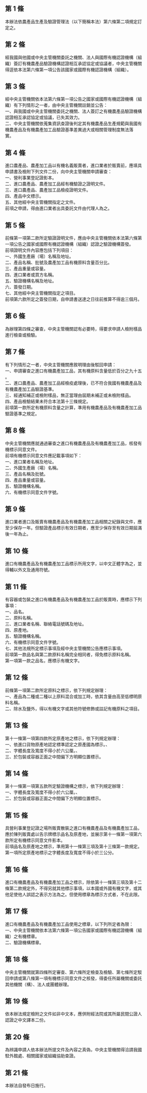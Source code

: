第 1 條
-------
本辦法依農產品生產及驗證管理法（以下簡稱本法）第六條第二項規定訂  
定之。

第 2 條
-------
經我國與他國或中央主管機關委託之機關、法人與國際有機認證機構（組  
織）簽訂有機農產品驗證機構認證相互承認協定或協議者，中央主管機關  
得逕依本法第六條第一項公告該國家或國際有機認證機構（組織）。

第 3 條
-------
經中央主管機關依本法第六條第一項公告之國家或國際有機認證機構（組  
織）有下列情形之一者，由中央主管機關註銷並公告：  
一、與我國或中央主管機關委託之機關、法人簽訂之有機農產品驗證機構  
    認證相互承認協定或協議，已失其效力。  
二、中央主管機關依蒐集資訊查證後判定其有機農產品生產規範與我國有  
    機農產品及有機農產加工品驗證基準差異過大或相關管理制度無法落  
    實。

第 4 條
-------
進口農產品、農產加工品以有機名義販賣者，進口業者於販賣前，應填具  
申請書及檢附下列文件二份，向中央主管機關申請審查：  
一、營利事業登記證影本。  
二、進口農產品、農產加工品經有機驗證之證明文件。  
三、進口農產品、農產加工品檢疫證明文件。  
四、產品中文標示。  
五、其他經中央主管機關指定之文件。  
前項之申請，得由進口業者出具委託文件由代理人為之。

第 5 條
-------
前條第一項第二款所定驗證證明文件，應由中央主管機關依本法第六條第  
一項公告之國家或國際有機認證機構（組織）認證之驗證機構簽發。  
前項證明文件內容應包括下列項目：  
一、外國生產廠（場）名稱及地址。  
二、產品名稱、批號及農產加工品有機原料含量百分比。  
三、產品重量或容量。  
四、進口業者或買方名稱。  
五、驗證機構名稱及地址。  
六、簽發日期。  
七、其他經中央主管機關指定之項目。  
前項第六款所定之簽發日期，自申請書送達之日往前推算不得逾三個月。

第 6 條
-------
為辦理第四條之審查，中央主管機關認有必要時，得要求申請人檢附樣品  
進行檢查或檢驗。

第 7 條
-------
有下列情形之一者，中央主管機關應敘明理由後駁回申請：  
一、申請審查之進口有機農產加工品，其有機原料含量低於百分之九十五  
    。  
二、進口農產品、農產加工品經檢疫處理後，已不符合我國有機農產品及  
    有機農產加工品驗證基準。  
三、經通知補正或檢附樣品，無正當理由屆期未補正或未檢附樣品。  
四、產品檢驗結果未符合本法第十三條規定。  
前項第一款所定有機原料含量之計算，準用有機農產品及有機農產加工品  
驗證基準之規定。

第 8 條
-------
中央主管機關應就通過審查之進口有機農產品及有機農產加工品，核發有  
機標示同意文件。  
前項有機標示同意文件應記載事項如下：  
一、進口業者名稱及地址。  
二、外國生產廠（場）名稱。  
三、產品名稱及批號。  
四、產品重量或容量。  
五、驗證機構名稱。  
六、有機標示同意文件字號。

第 9 條
-------
進口業者進口及販賣有機農產品及有機農產加工品相關之紀錄與文件，應  
至少保存一年。但驗證產品標示有效日期者，應至少保存至有效日期屆滿  
後一年為止。

第 10 條
--------
進口有機農產品及有機農產加工品標示所用文字，以中文正體字為之，並  
得輔以外文及通用符號。

第 11 條
--------
有容器或包裝之進口有機農產品及有機農產加工品於販賣時，應標示下列  
事項：  
一、品名。  
二、原料名稱。  
三、進口業者名稱、聯絡電話號碼及地址。  
四、原產地。  
五、驗證機構名稱。  
六、有機標示同意文件字號。  
七、其他法規所定標示事項及經中央主管機關公告應標示事項。  
前項第一款品名與第二款原料名稱完全相同者，得免標示原料名稱。  
第一項第一款之品名，應標示有機文字。

第 12 條
--------
前條第一項第二款所定原料之標示，依下列規定辦理：  
一、產品為二種或二種以上原料混合或加工時，依其含量由高至低標明原  
    料名稱。  
二、除水及鹽外，得以有機文字或其他符號修飾或註記有機原料之項目。

第 13 條
--------
第十一條第一項第四款所定原產地之標示，依下列規定辦理：  
一、依進口貨物原產地認定標準認定之原產國為標示。、      
二、字體長度及寬度不得小於六公厘。、                    
三、於包裝或容器正面之中間偏下方明顯位置標示。

第 14 條
--------
第十一條第一項第五款所定驗證機構之標示，依下列規定辦理：  
一、字體長度及寬度不得小於六公厘。、                      
二、於包裝或容器正面之中間偏下方明顯位置標示。

第 15 條
--------
具營利事業登記證之場所販賣散裝之進口有機農產品及有機農產加工品，  
應於陳列販賣處以告示牌標示品名及原產地，並展示第十一條第一項第六  
款所定有機標示同意文件影本。                                      
前項品名及原產地之標示，準用第十一條第三項及第十三條第一款規定。  
第一項所定原產地標示之字體長度及寬度不得小於三公分。

第 16 條
--------
進口有機農產品及有機農產加工品之標示，除依第十一條第三項及第十二  
條第二款規定外，不得另就其他標示事項，以本國或外國有機文字，或其  
他足使他人誤認之表示方法為之。但使用標章為標示方式者，不在此限。

第 17 條
--------
進口有機農產品及有機農產加工品使用之標章，以下列所定者為限：  
一、中央主管機關依本法第六條第一項公告國家或國際有機認證機構（組  
    織）之有機標章。  
二、驗證機構標章。

第 18 條
--------
中央主管機關就第四條所定審查、第六條所定檢查及檢驗、第七條所定駁  
回申請或第八條第一項有機標示同意文件之核發，得委任所屬機關或委託  
其他機關（構）、法人或團體辦理。

第 19 條
--------
依本辦法規定檢附之文件如非中文本，應併附經法院或其所屬民間公證人  
認證之中文譯本二份。

第 20 條
--------
為辨識申請人依本辦法所提文件及內容之真偽，中央主管機關得洽請我國  
駐外館處、相關國家或組織協助查證。

第 21 條
--------
本辦法自發布日施行。

